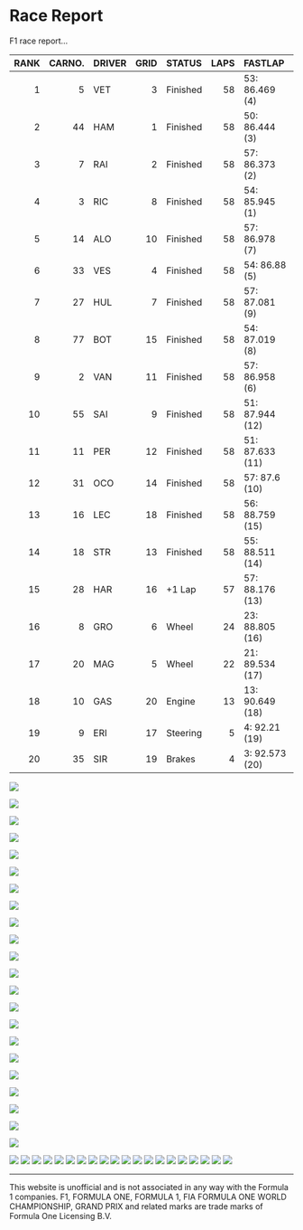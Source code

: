 # Race Report

F1 race report…

| RANK | CARNO. | DRIVER | GRID | STATUS   | LAPS | FASTLAP         |
| ---: | -----: | :----- | ---: | :------- | ---: | :-------------- |
|    1 |      5 | VET    |    3 | Finished |   58 | 53: 86.469 (4)  |
|    2 |     44 | HAM    |    1 | Finished |   58 | 50: 86.444 (3)  |
|    3 |      7 | RAI    |    2 | Finished |   58 | 57: 86.373 (2)  |
|    4 |      3 | RIC    |    8 | Finished |   58 | 54: 85.945 (1)  |
|    5 |     14 | ALO    |   10 | Finished |   58 | 57: 86.978 (7)  |
|    6 |     33 | VES    |    4 | Finished |   58 | 54: 86.88 (5)   |
|    7 |     27 | HUL    |    7 | Finished |   58 | 57: 87.081 (9)  |
|    8 |     77 | BOT    |   15 | Finished |   58 | 54: 87.019 (8)  |
|    9 |      2 | VAN    |   11 | Finished |   58 | 57: 86.958 (6)  |
|   10 |     55 | SAI    |    9 | Finished |   58 | 51: 87.944 (12) |
|   11 |     11 | PER    |   12 | Finished |   58 | 51: 87.633 (11) |
|   12 |     31 | OCO    |   14 | Finished |   58 | 57: 87.6 (10)   |
|   13 |     16 | LEC    |   18 | Finished |   58 | 56: 88.759 (15) |
|   14 |     18 | STR    |   13 | Finished |   58 | 55: 88.511 (14) |
|   15 |     28 | HAR    |   16 | \+1 Lap  |   57 | 57: 88.176 (13) |
|   16 |      8 | GRO    |    6 | Wheel    |   24 | 23: 88.805 (16) |
|   17 |     20 | MAG    |    5 | Wheel    |   22 | 21: 89.534 (17) |
|   18 |     10 | GAS    |   20 | Engine   |   13 | 13: 90.649 (18) |
|   19 |      9 | ERI    |   17 | Steering |    5 | 4: 92.21 (19)   |
|   20 |     35 | SIR    |   19 | Brakes   |    4 | 3: 92.573 (20)  |

    

![](images/f1_2018_aus-battlemap_2018_AUS_HAM-1.png)<!-- -->

    
![](images/f1_2018_aus-battlemap_2018_AUS_RAI-1.png)<!-- -->


![](images/f1_2018_aus-battlemap_2018_AUS_VET-1.png)<!-- -->



![](images/f1_2018_aus-battlemap_2018_AUS_MAG-1.png)<!-- -->

   
![](images/f1_2018_aus-battlemap_2018_AUS_VES-1.png)<!-- -->

 ![](images/f1_2018_aus-battlemap_2018_AUS_GRO-1.png)<!-- -->

 

![](images/f1_2018_aus-battlemap_2018_AUS_HUL-1.png)<!-- -->

 

![](images/f1_2018_aus-battlemap_2018_AUS_RIC-1.png)<!-- -->

   
![](images/f1_2018_aus-battlemap_2018_AUS_SAI-1.png)<!-- -->

![](images/f1_2018_aus-battlemap_2018_AUS_ALO-1.png)<!-- -->


![](images/f1_2018_aus-battlemap_2018_AUS_VAN-1.png)<!-- -->



![](images/f1_2018_aus-battlemap_2018_AUS_PER-1.png)<!-- -->

  
![](images/f1_2018_aus-battlemap_2018_AUS_OCO-1.png)<!-- -->

![](images/f1_2018_aus-battlemap_2018_AUS_STR-1.png)<!-- -->

 

![](images/f1_2018_aus-battlemap_2018_AUS_BOT-1.png)<!-- -->


![](images/f1_2018_aus-battlemap_2018_AUS_ERI-1.png)<!-- -->


![](images/f1_2018_aus-battlemap_2018_AUS_GAS-1.png)<!-- -->

![](images/f1_2018_aus-battlemap_2018_AUS_LEC-1.png)<!-- -->

   
![](images/f1_2018_aus-battlemap_2018_AUS_SIR-1.png)<!-- -->


![](images/f1_2018_aus-battlemap_2018_AUS_HAR-1.png)<!-- -->


![](images/f1_2018_aus-track_position_chart-1.png)<!-- -->

![](images/f1_2018_aus-raceHistory_chart-1.png)<!-- -->

![](images/f1_2018_aus-trackconcordance_2018_AUS_HAM-1.png)<!-- -->
![](images/f1_2018_aus-trackconcordance_2018_AUS_RAI-1.png)<!-- -->
![](images/f1_2018_aus-trackconcordance_2018_AUS_VET-1.png)<!-- -->
![](images/f1_2018_aus-trackconcordance_2018_AUS_MAG-1.png)<!-- -->
![](images/f1_2018_aus-trackconcordance_2018_AUS_VES-1.png)<!-- -->
![](images/f1_2018_aus-trackconcordance_2018_AUS_GRO-1.png)<!-- -->
![](images/f1_2018_aus-trackconcordance_2018_AUS_HUL-1.png)<!-- -->
![](images/f1_2018_aus-trackconcordance_2018_AUS_RIC-1.png)<!-- -->
![](images/f1_2018_aus-trackconcordance_2018_AUS_SAI-1.png)<!-- -->
![](images/f1_2018_aus-trackconcordance_2018_AUS_ALO-1.png)<!-- -->
![](images/f1_2018_aus-trackconcordance_2018_AUS_VAN-1.png)<!-- -->
![](images/f1_2018_aus-trackconcordance_2018_AUS_PER-1.png)<!-- -->
![](images/f1_2018_aus-trackconcordance_2018_AUS_OCO-1.png)<!-- -->
![](images/f1_2018_aus-trackconcordance_2018_AUS_STR-1.png)<!-- -->
![](images/f1_2018_aus-trackconcordance_2018_AUS_BOT-1.png)<!-- -->
![](images/f1_2018_aus-trackconcordance_2018_AUS_ERI-1.png)<!-- -->
![](images/f1_2018_aus-trackconcordance_2018_AUS_GAS-1.png)<!-- -->
![](images/f1_2018_aus-trackconcordance_2018_AUS_LEC-1.png)<!-- -->
![](images/f1_2018_aus-trackconcordance_2018_AUS_SIR-1.png)<!-- -->
![](images/f1_2018_aus-trackconcordance_2018_AUS_HAR-1.png)<!-- -->

-----

This website is unofficial and is not associated in any way with the
Formula 1 companies. F1, FORMULA ONE, FORMULA 1, FIA FORMULA ONE WORLD
CHAMPIONSHIP, GRAND PRIX and related marks are trade marks of Formula
One Licensing B.V.

